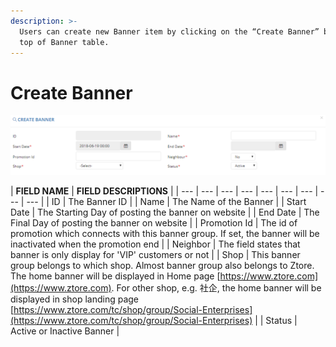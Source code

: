 ```yaml
---
description: >-
  Users can create new Banner item by clicking on the “Create Banner” button on
  top of Banner table.
---
```


# Create Banner

![](../../../../.gitbook/assets/banner-image-3.png)

| **FIELD NAME** | **FIELD DESCRIPTIONS** |
| --- | --- | --- | --- | --- | --- | --- | --- | --- |
| ID | The Banner ID |
| Name | The Name of the Banner |
| Start Date | The Starting Day of posting the banner on website |
| End Date | The Final Day of posting the banner on website |
| Promotion Id | The id of promotion which connects with this banner group. If set, the banner will be inactivated when the promotion end |
| Neighbor | The field states that banner is only display for 'VIP' customers or not |
| Shop | This banner group belongs to which shop. Almost banner group also belongs to Ztore. The home banner will be displayed in Home page [https://www.ztore.com](https://www.ztore.com). For other shop, e.g. 社企, the home banner will be displayed in shop landing page [https://www.ztore.com/tc/shop/group/Social-Enterprises](https://www.ztore.com/tc/shop/group/Social-Enterprises) |
| Status | Active or Inactive Banner |



